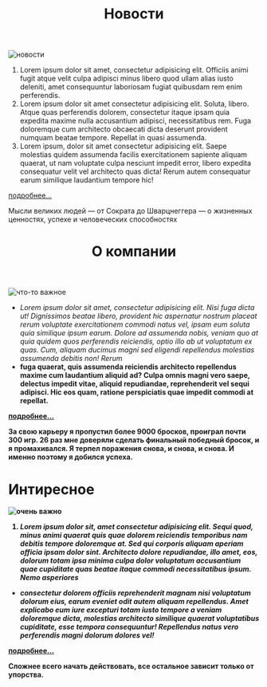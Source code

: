 <!DOCTYPE html>
<html lang="en">
<head>
  <meta charset="UTF-8">
  <meta http-equiv="X-UA-Compatible" content="IE=edge">
  <meta name="viewport" content="width=device-width, initial-scale=1.0">
  <title>newpage</title>
</head>
  <header><h1>Новости</h1></header>
<body>
  <img src='https://images.unsplash.com/photo-1632127629848-06d434ea61b5?crop=entropy&cs=tinysrgb&fit=max&fm=jpg&ixid=MnwxNDU4OXwwfDF8cmFuZG9tfHx8fHx8fHx8MTYzNTY3MTMyMA&ixlib=rb-1.2.1&q=80&w=400' alt='новости'>
  <p><strohg><ol><li>Lorem ipsum dolor sit amet, consectetur adipisicing elit. Officiis animi fugit atque velit culpa adipisci minus libero quod ullam alias iusto deleniti, amet consequuntur laboriosam fugiat quibusdam rem enim perferendis.</li>
    <li>Lorem ipsum dolor sit amet consectetur adipisicing elit. Soluta, libero. Atque quas perferendis dolorem, consectetur itaque ipsam quia expedita maxime nulla accusantium adipisci, necessitatibus rem. Fuga doloremque cum architecto obcaecati dicta deserunt provident numquam beatae tempore. Repellat in quasi assumenda.</li>
    <li>Lorem ipsum, dolor sit amet consectetur adipisicing elit. Saepe molestias quidem assumenda facilis exercitationem sapiente aliquam quaerat, ut nam voluptate culpa nesciunt impedit error, libero expedita consequatur velit vel architecto quas dicta! Rerum autem consequatur earum similique laudantium tempore hic!</li>
  </ol></strohg></p>
  <a href="https://ria.ru/20211030/tomsk-1757038589.html">подробнее...</a>
  <p>Мысли великих людей — от Сократа до Шварцнеггера — о жизненных ценностях, успехе и человеческих способностях</p>
</body>
</html>

<!DOCTYPE html>
<html lang="en">
<head>
  <meta charset="UTF-8">
  <meta http-equiv="X-UA-Compatible" content="IE=edge">
  <meta name="viewport" content="width=device-width, initial-scale=1.0">
  <title>newpege</title>
</head>
  <header><h1>О компании</h1></header>
<body>
  <img src='https://images.unsplash.com/photo-1635356178404-6affc04fe486?crop=entropy&cs=tinysrgb&fit=max&fm=jpg&ixid=MnwxNDU4OXwwfDF8cmFuZG9tfHx8fHx8fHx8MTYzNTY3MDgwOQ&ixlib=rb-1.2.1&q=80&w=400' alt='что-то важное'>
  <p><ul><li><i>Lorem ipsum dolor sit amet, consectetur adipisicing elit. Nisi fuga dicta ut! Dignissimos beatae libero, provident hic aspernatur nostrum placeat rerum voluptate exercitationem commodi natus vel, ipsam eum soluta quia similique ipsum earum. Dolore ad assumenda nobis, veniam quo at quia quidem quos perferendis reiciendis, optio illo ab ut voluptatum ex quas. Cum, aliquam ducimus magni sed eligendi repellendus molestias assumenda debitis non! Rerum</i></li><li><b> fuga quaerat, quis assumenda reiciendis architecto repellendus maxime cum laudantium aliquid ad? Culpa omnis magni vero saepe, delectus impedit vitae, aliquid repudiandae, reprehenderit vel sequi adipisci. Hic eos quam, ratione perspiciatis quae impedit commodi at repellat.</li></ul></p>
  <a href="https://kaplunoff.com/blog/kak-napisat/kak-napisat-tekst-o-kompanii-dlya-novoj-kompanii">подробнее...</a>
  <P> За свою карьеру я пропустил более 9000 бросков, проиграл почти 300 игр. 26 раз мне доверяли сделать финальный победный бросок, и я промахивался. Я терпел поражения снова, и снова, и снова. И именно поэтому я добился успеха.</P>
</body>
</html>


<!DOCTYPE html>
<html lang="en">
<head>
  <meta charset="UTF-8">
  <meta http-equiv="X-UA-Compatible" content="IE=edge">
  <meta name="viewport" content="width=device-width, initial-scale=1.0">
  <title>newpage</title>
</head>
  <headr><h1>Интиресное</h1></headr>
<body>
  <img src='https://images.unsplash.com/photo-1633427118155-37f160472d3d?crop=entropy&cs=tinysrgb&fit=max&fm=jpg&ixid=MnwxNDU4OXwwfDF8cmFuZG9tfHx8fHx8fHx8MTYzNTY3MDgwOQ&ixlib=rb-1.2.1&q=80&w=400' alt='очень важно'>
  <p><em><OL><LI>Lorem ipsum dolor sit, amet consectetur adipisicing elit. Sequi quod, minus animi quaerat quis quae dolorem reiciendis temporibus nam debitis tempore doloremque at. Sed qui corporis aliquam aperiam officia ipsam dolor sint. Architecto dolore repudiandae, illo amet, eos, dolorum totam ipsa minima culpa dolor voluptatum accusantium quae cupiditate quas beatae itaque commodi necessitatibus ipsum. Nemo asperiores </LI></OL><ul><li>consectetur dolorem officiis reprehenderit magnam nisi voluptatum dolorum eius, earum eveniet odit autem aliquam repellendus. Amet explicabo eum iure excepturi totam iusto tempore a veniam doloremque dicta, molestias architecto similique quaerat voluptatibus cupiditate, esse tempora consequuntur! Repellendus natus vero perferendis magni dolorum dolores vel!</li></ul></em></p>
  <a href="https://www.youtube.com/watch?v=K-1eCd7khG0">подробнее...</a>
  <P>Сложнее всего начать действовать, все остальное зависит только от упорства.</P>
</body>
</html>
